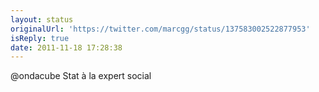 ```yaml
---
layout: status
originalUrl: 'https://twitter.com/marcgg/status/137583002522877953'
isReply: true
date: 2011-11-18 17:28:38
---
```


@ondacube Stat à la expert social
